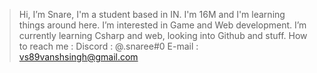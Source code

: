 >Hi, I’m Snare, I'm a student based in IN.
I'm 16M and I'm learning things around here. 
I’m interested in Game and Web development.
I’m currently learning Csharp and web, looking into Github and stuff. 
How to reach me : 
>Discord : @.snaree#0
>E-mail : vs89vanshsingh@gmail.com
<!---
snare0/snare0 is a ✨ special ✨ repository because its `README.md` (this file) appears on your GitHub profile.
You can click the Preview link to take a look at your changes.
--->
